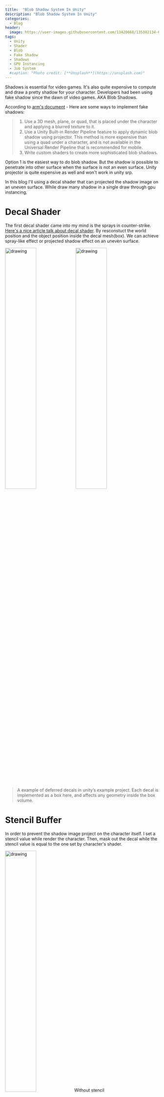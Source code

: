 ```yaml
---
title:  "Blob Shadow System In Unity"
description: "Blob Shadow System In Unity"
categories:
  - Blog
header:
  image: https://user-images.githubusercontent.com/13420668/135382134-651d6fa9-ef4e-4a31-b394-ecdb647221f5.png
tags:
  - Unity
  - Shader
  - Blob
  - Fake Shadow
  - Shadows
  - GPU Instancing
  - Job System
  #caption: "Photo credit: [**Unsplash**](https://unsplash.com)"
---
```

Shadows is essential for video games. It's also quite expensive to compute and draw a pretty shadow for your character.
Developers had been using fake shadow since the dawn of video games. AKA Blob Shadows.

According to [arm's document](https://developer.arm.com/documentation/102109/0100/Fake-as-much-as-possible) - 
Here are some ways to implement fake shadows:
> 1. Use a 3D mesh, plane, or quad, that is placed under the character and applying a blurred texture to it.
> 2. Use a Unity Built-in Render Pipeline feature to apply dynamic blob shadow using projector. This method is more expensive than using a quad under a character, and is not available in the Universal Render Pipeline that is recommended for mobile.
> 3. Write custom shaders to create more sophisticated blob shadows.

Option 1 is the easiest way to do blob shadow. But the shadow is possible to penetrate into other surface when the surface is not an even surface. Unity projector is quite expensive as well and won't work in unity srp. 

In this blog I'll using a decal shader that can projected the shadow image on an uneven surface. While draw many shadow in a single draw through gpu instancing.

# Decal Shader
The first decal shader came into my mind is the sprays in counter-strike. [Here's a nice article talk about decal shader](https://www.ronja-tutorials.com/post/054-unlit-dynamic-decals/#naive-world-reconstruction). By resconstuct the world position and the object position inside the decal mesh(box). We can achieve spray-like effect or projected shadow effect on an uneven surface. 

<img src="https://user-images.githubusercontent.com/13420668/135374637-3a47c525-6ac7-41f5-8447-c90ae3b259c1.jpg" alt="drawing" width="45%"/> <img src="https://user-images.githubusercontent.com/13420668/135374923-256fe028-ae64-4c07-825e-e7a96f76b752.jpg" alt="drawing" width="45%"/>
> A example of deferred decals in unity’s example project. Each decal is implemented as a box here, and affects any geometry inside the box volume.

# Stencil Buffer
In order to prevent the shadow image project on the character itself. I set a stencil value while render the character. Then, mask out the decal while the stencil value is equal to the one set by character's shader.

<img src="https://user-images.githubusercontent.com/13420668/135374947-7bea1220-6437-4b7b-9d02-b6c05ba656cc.png" alt="drawing" width="45%"/>Without stencil
<img src="https://user-images.githubusercontent.com/13420668/135374949-35e28ee8-3e42-4b6a-a762-63484d929bdc.png" alt="drawing" width="45%"/>Compare stencil buffer using NotEqual

<div class="notice--info text-justify" markdown="1">
For stencil operation you can check [ShaderLab command: Stencil](https://docs.unity3d.com/Manual/SL-Stencil.html)
</div>

# GPU Instancing
We may have many dynamic object on the scene at the same time and require lots of draw calls. Seems quite expensive until gpu instancing came to the rescue once again.

To force enable instancing. I'll use the [Graphics.DrawMeshInstanced](https://docs.unity3d.com/ScriptReference/Graphics.DrawMeshInstanced.html) API. To update all shadow's instance position. we need prepare/update an array of Matrix4x4 that represent each instance's position, rotation, and scale.

![image (4)](https://user-images.githubusercontent.com/13420668/135374954-3f805722-e6fc-4741-8fe4-efd9f51ee5ee.png)
> Draw all decal shaders in 1 set pass call

<div class="notice--info " markdown="1">
For actuall usage of DrawMeshInstanced/DrawMeshInstancedIndirect, you can check the [This tutorial](https://toqoz.fyi/thousands-of-meshes.html) by Michael Palmos.
</div>

# Follow the Owner Object
Assuming all blob shadows owner transform are dynamic, moving object. We will need to update the elements of Matrix4x4 array frequently. Instead of using a big for loop that iterate the array. I use a [IJobParallelForTransform](https://docs.unity3d.com/ScriptReference/Jobs.IJobParallelForTransform.html) job to access all shadow owner's transform position in parallel. This way we can calculate each shadow's Matrix4x4.TRS value parallelly into an native array. Then parse the native array into our managed matrix4x4 array after the job complete.

<div class="notice--info " markdown="1">
The Unity C# Job System lets you write simple and safe multithreaded code that interacts with the Unity Engine for enhanced game performance. Check officail manual [here](https://docs.unity3d.com/Manual/JobSystem.html)
</div>

# Find the Projected Point on Surface
To find the correct projected point on the ground. We need to cast a ray downward to the ground for each dynamic objects. Since we already use job system to calculate the matrix4x4 value. We can use [RaycastCommand](https://docs.unity3d.com/ScriptReference/RaycastCommand.html) to do all the ray casting which can naturally work with other jobs.

![image (1)](https://user-images.githubusercontent.com/13420668/135379258-09d463a4-5546-4780-be43-1fc2692e009c.png)
> cast a ray downward to find the desired projected point for decal shadows

# Demo
This is the final result of combining techniques I mentioned above. We now have a system that draw many fake shadow at one time, with the ability to follow dynamic objects and projected on an uneven surface!

<iframe width="100%" height="400" src="https://user-images.githubusercontent.com/13420668/135380490-6a89be72-4c6e-4fe6-a27f-f5e8a1104260.mp4
" frameborder="0" allowfullscreen></iframe>

## Conclusion
Blob shadows has a long histroy and different implementation throghout the development of games. The technique itself is old. But still very useful specially for mobile game. I'm looking forward to study more way to draw a shadow.

#### References

 - [Job System Tutorial](hhttps://www.jacksondunstan.com/articles/4796)
 - [Improve Performance with C# Job System and Burst Compiler in Unity](https://realerichu.medium.com/improve-performance-with-c-job-system-and-burst-compiler-in-unity-eecd2a69dbc8)
 - [Unlit Dynamic Decals/Projection](https://www.ronja-tutorials.com/post/054-unlit-dynamic-decals/)
 - [UnityURPUnlitScreenSpaceDecalShader](https://github.com/ColinLeung-NiloCat/UnityURPUnlitScreenSpaceDecalShader)